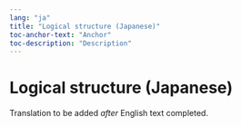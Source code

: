 ```yaml
---
lang: "ja"
title: "Logical structure (Japanese)"
toc-anchor-text: "Anchor"
toc-description: "Description"
---
```


# Logical structure (Japanese)

Translation to be added _after_ English text completed.
